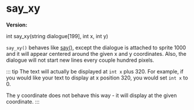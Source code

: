 # say_xy

**Version:** <VersionInfo dink="" standalone />&nbsp;<VersionInfo freedink="" standalone />&nbsp;<VersionInfo dinkhd="" standalone />&nbsp;<VersionInfo yedink="" standalone />

<Prototype>int say_xy(string dialogue[199], int x, int y)</Prototype>

`say_xy()` behaves like [say()](./say.md), except the dialogue is attached to sprite 1000 and it will appear centered around the given x and y coordinates. Also, the dialogue will not start new lines every couple hundred pixels.

::: tip
The text will actually be displayed at `int x` plus 320. 
For example, if you would like your text to display at x position 320, you would set `int x` to 0.

The y coordinate does not behave this way - it will display at the given coordinate.
:::